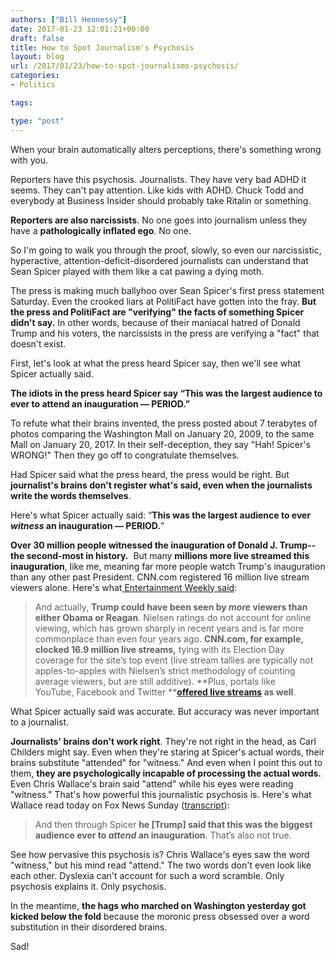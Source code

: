 ```yaml
---
authors: ["Bill Hennessy"]
date: 2017-01-23 12:01:21+00:00
draft: false
title: How to Spot Journalism's Psychosis
layout: blog
url: /2017/01/23/how-to-spot-journalisms-psychosis/
categories:
- Politics

tags:

type: "post"
---
```


When your brain automatically alters perceptions, there's something wrong with you.

Reporters have this psychosis. Journalists. They have very bad ADHD it seems. They can't pay attention. Like kids with ADHD. Chuck Todd and everybody at Business Insider should probably take Ritalin or something.

**Reporters are also narcissists**. No one goes into journalism unless they have a **pathologically inflated ego**. No one.

So I'm going to walk you through the proof, slowly, so even our narcissistic, hyperactive, attention-deficit-disordered journalists can understand that Sean Spicer played with them like a cat pawing a dying moth.

The press is making much ballyhoo over Sean Spicer's first press statement Saturday. Even the crooked liars at PolitiFact have gotten into the fray. **But the press and PolitiFact are "verifying" the facts of something Spicer didn't say.** In other words, because of their maniacal hatred of Donald Trump and his voters, the narcissists in the press are verifying a "fact" that doesn't exist.

First, let's look at what the press heard Spicer say, then we'll see what Spicer actually said.

**The idiots in the press heard Spicer say “This was the largest audience to ever to attend an inauguration — PERIOD.”**

To refute what their brains invented, the press posted about 7 terabytes of photos comparing the Washington Mall on January 20, 2009, to the same Mall on January 20, 2017. In their self-deception, they say "Hah! Spicer's WRONG!" Then they go off to congratulate themselves.

Had Spicer said what the press heard, the press would be right. But **journalist's brains don't register what's said, even when the journalists write the words themselves**.

Here's what Spicer actually said: “**This was the largest audience to ever _witness_ an inauguration — PERIOD.**”

**Over 30 million people witnessed the inauguration of Donald J. Trump--the second-most in history.**  But many **millions more live streamed this inauguration**, like me, meaning far more people watch Trump's inauguration than any other past President. CNN.com registered 16 million live stream viewers alone. Here's what[ Entertainment Weekly said](https://ew.com/tv/2017/01/21/trump-inauguration-ratings/):



> And actually, **Trump could have been seen by ****_more_**** viewers than either Obama or Reagan**. Nielsen ratings do not account for online viewing, which has grown sharply in recent years and is far more commonplace than even four years ago. **CNN.com, for example, clocked 16.9 million live streams,** tying with its Election Day coverage for the site’s top event (live stream tallies are typically not apples-to-apples with Nielsen’s strict methodology of counting average viewers, but are still additive). **Plus, portals like YouTube, Facebook and Twitter ****[offered live streams](https://9to5google.com/2017/01/20/how-to-watch-trumps-inauguration-live-on-youtube-android-chrome-os-and-android-tv/) as well**.



What Spicer actually said was accurate. But accuracy was never important to a journalist.

**Journalists' brains don't work right**. They're not right in the head, as Carl Childers might say. Even when they're staring at Spicer's actual words, their brains substitute "attended" for "witness." And even when I point this out to them, **they are psychologically incapable of processing the actual words.** Even Chris Wallace's brain said "attend" while his eyes were reading "witness." That's how powerful this journalistic psychosis is. Here's what Wallace read today on Fox News Sunday ([transcript](https://www.foxnews.com/transcript/2017/01/22/priebus-will-not-let-media-delegitimize-this-president-mcconnell-on/)):



> And then through Spicer **he [Trump] said that this was the biggest audience ever to *attend* an inauguration**. That’s also not true.



See how pervasive this psychosis is? Chris Wallace's eyes saw the word "witness," but his mind read "attend." The two words don't even look like each other. Dyslexia can't account for such a word scramble. Only psychosis explains it. Only psychosis.

In the meantime, **the hags who marched on Washington yesterday got kicked below the fold** because the moronic press obsessed over a word substitution in their disordered brains.

Sad!
